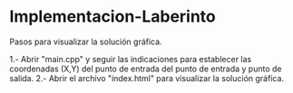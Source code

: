 # Implementacion-Laberinto

Pasos para visualizar la solución gráfica.

1.- Abrir "main.cpp" y seguir las indicaciones para establecer las coordenadas (X,Y) del punto de entrada del punto de entrada y punto de salida.
2.- Abrir el archivo "index.html" para visualizar la solución gráfica. 
